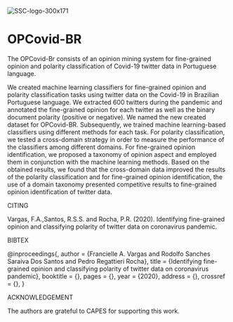 ![SSC-logo-300x171](https://user-images.githubusercontent.com/19657817/63529693-77e6b100-c4db-11e9-9385-7d9b109427a2.png) 

# OPCovid-BR
The OPCovid-Br consists of an opinion mining system for fine-grained opinion and polarity classification of Covid-19 twitter data in Portuguese language.

We created machine learning classifiers for fine-grained opinion and polarity classification tasks using twitter data on the Covid-19 in Brazilian Portuguese language. We extracted 600 twitters during the pandemic and annotated the fine-grained opinion for each twitter as well as the binary document polarity (positive or negative). We named the new created dataset for OPCovid-BR. Subsequently, we trained machine learning-based classifiers using different methods for each task. For polarity classification, we tested a cross-domain strategy in order to measure the performance of the classifiers among different domains. For fine-grained opinion identification, we proposed a taxonomy of opinion aspect and employed them in conjunction with the machine learning methods. Based on the obtained results, we found that the cross-domain data improved the results of the polarity classification and for fine-grained opinion identification, the use of a domain taxonomy presented competitive results to fine-grained opinion identification of twitter data.


CITING

Vargas, F.A.,Santos, R.S.S. and Rocha, P.R. (2020). Identifying fine-grained opinion and classifying polarity of twitter data on coronavirus pandemic. 

BIBTEX

@inproceedings{,
  author    = {Francielle A. Vargas and
               Rodolfo Sanches Saraiva Dos Santos and
               Pedro Regattieri Rocha},
  title     = {Identifying fine-grained opinion and classifying polarity of twitter data on coronavirus pandemic},
  booktitle = {},
  pages     = {},
  year      = {2020},
  address   = {},
  crossref  = {},
}


ACKNOWLEDGEMENT

The authors are grateful to CAPES for supporting this work.
